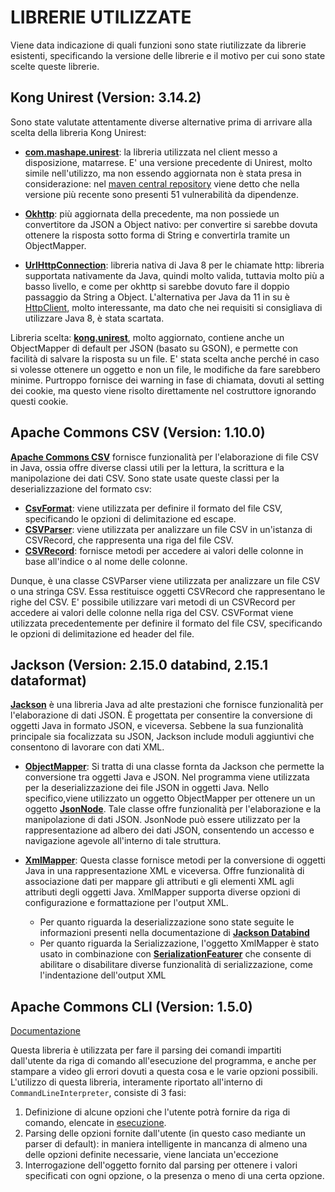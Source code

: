 # LIBRERIE UTILIZZATE
Viene data indicazione di quali funzioni sono state riutilizzate da librerie esistenti,
specificando la versione delle librerie e il motivo per cui sono state scelte queste librerie.

## Kong Unirest (Version: 3.14.2)
Sono state valutate attentamente diverse alternative prima di arrivare alla scelta della libreria
Kong Unirest:

- [**com.mashape.unirest**](https://javadoc.io/doc/com.mashape.unirest/unirest-java/latest/index.html): la libreria utilizzata nel client messo a disposizione, matarrese.
  E' una versione precedente di Unirest, molto simile nell'utilizzo, ma non essendo aggiornata non è stata
  presa in considerazione: nel [maven central repository](https://mvnrepository.com/artifact/com.mashape.unirest/unirest-java/1.4.9)
  viene detto che nella versione più recente sono presenti 51 vulnerabilità da dipendenze.

- [**Okhttp**](https://square.github.io/okhttp/): più aggiornata della precedente, ma non possiede 
  un convertitore da JSON a Object nativo: per convertire si sarebbe dovuta ottenere la risposta sotto forma
  di String e convertirla tramite un ObjectMapper.

- [**UrlHttpConnection**](https://docs.oracle.com/javase/8/docs/api/java/net/HttpURLConnection.html): 
  libreria nativa di Java 8 per le chiamate http: libreria supportata nativamente da Java, quindi molto valida,
  tuttavia molto più a basso livello, e come per okhttp si sarebbe dovuto fare il doppio passaggio da String a Object.
  L'alternativa per Java da 11 in su è [HttpClient](https://docs.oracle.com/en/java/javase/11/docs/api/java.net.http/java/net/http/HttpClient.html),
  molto interessante, ma dato che nei requisiti si consigliava di utilizzare Java 8, è stata scartata.

Libreria scelta: [**kong.unirest**](https://kong.github.io/unirest-java/), molto aggiornato, contiene anche un ObjectMapper di default per JSON (basato su GSON),
e permette con facilità di salvare la risposta su un file.
E' stata scelta anche perché in caso si volesse ottenere un oggetto e non un file, le modifiche da fare sarebbero minime.
Purtroppo fornisce dei warning in fase di chiamata, dovuti al setting dei cookie, ma questo viene risolto
direttamente nel costruttore ignorando questi cookie.

## Apache Commons CSV (Version: 1.10.0)
[**Apache Commons CSV**](https://commons.apache.org/proper/commons-csv/apidocs/index.html) fornisce funzionalità per l'elaborazione di file CSV in Java, ossia
offre diverse classi utili per la lettura, la scrittura e la manipolazione dei dati CSV. Sono state usate queste classi per
la deserializzazione del formato csv:

- [**CsvFormat**](https://commons.apache.org/proper/commons-csv/apidocs/index.html):
  viene utilizzata per definire il formato del file CSV, specificando le opzioni di delimitazione ed escape.
- [**CSVParser**](https://commons.apache.org/proper/commons-csv/apidocs/index.html):
  viene utilizzata per analizzare un file CSV in un'istanza di CSVRecord, che rappresenta una riga del file CSV.
- [**CSVRecord**](https://commons.apache.org/proper/commons-csv/apidocs/index.html):
  fornisce metodi per accedere ai valori delle colonne in base all'indice o al nome delle colonne.

Dunque, è una classe CSVParser viene utilizzata per analizzare un file CSV o una stringa CSV. Essa restituisce oggetti CSVRecord che rappresentano le righe del CSV.
E' possibile utilizzare vari metodi di un CSVRecord per accedere ai valori delle colonne nella riga del CSV.
CSVFormat viene utilizzata precedentemente per definire il formato del file CSV, specificando le opzioni di delimitazione ed header del file.

## Jackson (Version: 2.15.0 databind, 2.15.1 dataformat)

[**Jackson**](https://fasterxml.github.io/jackson-databind/javadoc/2.12/) è una libreria Java ad alte prestazioni che fornisce funzionalità per l'elaborazione di dati JSON.
È progettata per consentire la conversione di oggetti Java in formato JSON, e viceversa. Sebbene la sua funzionalità principale 
sia focalizzata su JSON, Jackson include moduli aggiuntivi che consentono di lavorare con dati XML.

- [**ObjectMapper**](https://fasterxml.github.io/jackson-databind/javadoc/2.13/com/fasterxml/jackson/databind/ObjectMapper.html):
  Si tratta di una classe fornta da Jackson che permette la conversione tra oggetti Java e JSON. Nel programma viene utilizzata per la deserializzazione dei file JSON in oggetti Java. 
  Nello specifico,viene utilizzato un oggetto ObjectMapper per ottenere un un oggetto  [**JsonNode**](https://fasterxml.github.io/jackson-databind/javadoc/2.12/com/fasterxml/jackson/databind/JsonNode.html).
  Tale classe offre funzionalità per l'elaborazione e la manipolazione di dati JSON. 
  JsonNode può essere utilizzato per la rappresentazione ad albero dei dati JSON, consentendo un accesso e navigazione agevole all'interno di tale struttura.

- [**XmlMapper**](https://fasterxml.github.io/jackson-dataformat-xml/javadoc/2.13/com/fasterxml/jackson/dataformat/xml/XmlMapper.html): 
  Questa classe fornisce metodi per la conversione di oggetti Java in una rappresentazione XML e viceversa. 
  Offre funzionalità di associazione dati per mappare gli attributi e gli elementi XML agli attributi degli oggetti Java. 
  XmlMapper supporta diverse opzioni di configurazione e formattazione per l'output XML. 
  - Per quanto riguarda la deserializzazione sono state seguite le informazioni presenti nella documentazione di [**Jackson Databind**](https://github.com/FasterXML/jackson-databind)
  - Per quanto riguarda la Serializzazione, l'oggetto XmlMapper è stato usato in combinazione con 
   [**SerializationFeaturer**](https://fasterxml.github.io/jackson-databind/javadoc/2.13/com/fasterxml/jackson/databind/SerializationFeature.html) 
    che consente di abilitare o disabilitare diverse funzionalità di serializzazione, come l'indentazione dell'output XML


## Apache Commons CLI (Version: 1.5.0)
[Documentazione](https://commons.apache.org/proper/commons-cli/)

Questa libreria è utilizzata per fare il parsing dei comandi impartiti dall'utente da riga di comando
all'esecuzione del programma, e anche per stampare a video gli errori dovuti a questa cosa e le varie opzioni possibili.
L'utilizzo di questa libreria, interamente riportato all'interno di `CommandLineInterpreter`, consiste di 3 fasi:
1. Definizione di alcune opzioni che l'utente potrà fornire da riga di comando, elencate in [esecuzione](../istruzioni/esecuzione.html).
2. Parsing delle opzioni fornite dall'utente (in questo caso mediante un parser di default):
   in maniera intelligente in mancanza di almeno una delle opzioni definite necessarie, viene lanciata un'eccezione
3. Interrogazione dell'oggetto fornito dal parsing per ottenere i valori specificati con ogni opzione, o la
   presenza o meno di una certa opzione.

